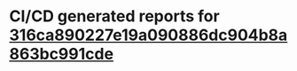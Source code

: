 # CI/CD generated reports for [316ca890227e19a090886dc904b8a863bc991cde](https://github.com/hydephp/develop/commit/316ca890227e19a090886dc904b8a863bc991cde)
